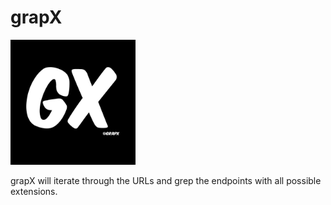 # grapX

<img src="grapX.jpg" width="200" height="200" />

grapX will iterate through the URLs and grep the endpoints with all possible extensions.

